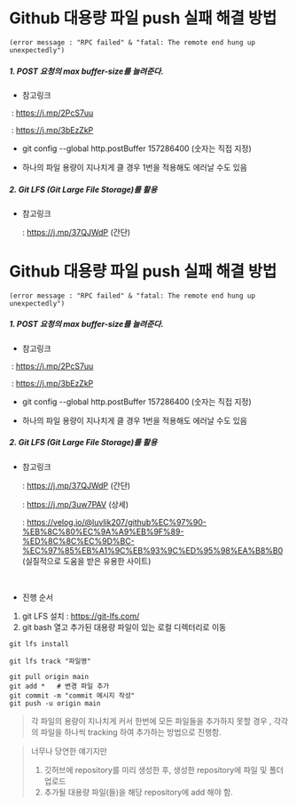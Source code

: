 # Github 대용량 파일 push 실패 해결 방법



```
(error message : "RPC failed" & "fatal: The remote end hung up unexpectedly")
```



##### 1. POST 요청의 max buffer-size를 늘려준다.

* 참고링크

​      : https://j.mp/2PcS7uu

​      : https://j.mp/3bEzZkP

* git config --global http.postBuffer 157286400  (숫자는 직접 지정)

* 하나의 파일 용량이 지나치게 클 경우 1번을 적용해도 에러날 수도 있음



##### 2. Git LFS (Git Large File Storage)를 활용

* 참고링크

  : https://j.mp/37QJWdP (간단)



# Github 대용량 파일 push 실패 해결 방법



```
(error message : "RPC failed" & "fatal: The remote end hung up unexpectedly")
```



##### 1. POST 요청의 max buffer-size를 늘려준다.

* 참고링크

​      : https://j.mp/2PcS7uu

​      : https://j.mp/3bEzZkP

* git config --global http.postBuffer 157286400  (숫자는 직접 지정)

* 하나의 파일 용량이 지나치게 클 경우 1번을 적용해도 에러날 수도 있음



##### 2. Git LFS (Git Large File Storage)를 활용

* 참고링크

  : https://j.mp/37QJWdP (간단)
  
  : https://j.mp/3uw7PAV (상세)
  
  : https://velog.io/@luvlik207/github%EC%97%90-%EB%8C%80%EC%9A%A9%EB%9F%89-%ED%8C%8C%EC%9D%BC-%EC%97%85%EB%A1%9C%EB%93%9C%ED%95%98%EA%B8%B0 (실질적으로 도움을 받은 유용한 사이트)
  
  </br>
  
* 진행 순서
1. git LFS 설치 : https://git-lfs.com/
2. git bash 열고 추가된 대용량 파일이 있는 로컬 디렉터리로 이동
```
git lfs install
```
```
git lfs track "파일명"
```
```
git pull origin main
git add *   # 변경 파일 추가
git commit -m "commit 메시지 작성"
git push -u origin main 
```
> 각 파일의 용량이 지나치게 커서 한번에 모든 파일들을 추가하지 못할 경우 , 각각의 파일을 하나씩 tracking 하여 추가하는 방법으로 진행함.

> 너무나 당연한 얘기지만
>
> 1. 깃허브에 repository를 미리 생성한 후, 생성한 repository에 파일 및 폴더 업로드
> 2. 추가될 대용량 파일(들)을 해당 repository에 add 해야 함.


